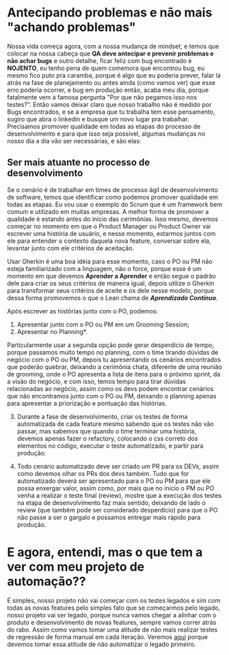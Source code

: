 # Antecipando problemas e não mais "achando problemas"

Nossa vida começa agora, com a nossa mudança de mindset, e temos que colocar na nossa cabeça que **QA deve antecipar e prevenir problemas e não achar bugs** e outro detalhe, ficar feliz com bug encontrado é **NOJENTO**, eu tenho pena de quem comemora que encontrou bug, eu mesmo fico puto pra caramba, porque é algo que eu poderia prever, falar lá atrás na fase de planejamento ou antes ainda (como vamos ver) que esse erro poderia ocorrer, e bug em produção então, acaba meu dia, porque fatalmente vem a famosa pergunta "Por que não pegamos isso nos testes?". Então vamos deixar claro que nosso trabalho não é medido por Bugs encontrados, e se a empresa que tu trabalha tem esse pensamento, sugiro que abra o linkedin e busque um novo lugar pra trabalhar. Precisamos promover qualidade em todas as etapas do processo de desenvolvimento e para que isso seja possível, algumas mudanças no nosso dia a dia vão ser necessárias, e são elas:

## Ser mais atuante no processo de desenvolvimento

Se o cenário é de trabalhar em times de processo ágil de desenvolvimento de software, temos que identificar como podemos promover qualidade em todas as etapas. Eu vou usar o exemplo do Scrum que é um framework bem comum e utilizado em muitas empresas. A melhor forma de promover a qualidade é estando antes do início das cerimônias. Isso mesmo, devemos começar no momento em que o Product Manager ou Product Owner vai escrever uma história de usuário, e nesse momento, estarmos juntos com ele para entender o contexto daquela nova feature, conversar sobre ela, levantar junto com ele critérios de aceitação.

Usar Gherkin é uma boa idéia para esse momento, caso o PO ou PM não esteja familiarizado com a linguagem, não o force, porque esse é um momento em que devemos **Aprender a Aprender** e então segue o padrão dele para criar os seus critérios de maneira igual, depois utilize o Gherkin para transformar seus critérios de aceite e os dele nesse modelo, porque dessa forma promovemos o que o Lean chama de _**Aprendizado Contínuo**_.

Após escrever as histórias junto com o PO, podemos:

1. Apresentar junto com o PO ou PM em um Grooming Session;
2. Apresentar no Planning*.

Particularmente usar a segunda opção pode gerar desperdício de tempo, porque passamos muito tempo no planning, com o time tirando dúvidas de negócio com o PO ou PM, depois tu apresentando os cenários encontrados que poderão quebrar, deixando a cerimônia chata, diferente de uma reunião de grooming, onde o PO apresenta a lista de itens para o próximo sprint, da a visão do negócio, e com isso, temos tempo para tirar dúvidas relacionadas ao negócio, assim como os devs podem encontrar cenários que não encontramos junto com o PO ou PM, deixando o planning apenas para apresentar a priorização e pontuação das histórias.

3. Durante a fase de desenvolvimento, criar os testes de forma automatizada de cada feature mesmo sabendo que os testes não vão passar, mas sabemos que quando o time terminar uma história, devemos apenas fazer o refactory, colocando o css correto dos elementos no código, executar o teste automatizado, e partir para produção.

4. Todo cenário automatizado deve ser criado um PR para os DEVs, assim como devemos olhar os PRs dos devs também. Tudo que for automatizado deverá ser apresentado para o PO ou PM para que ele possa enxergar valor, assim como, por mais que no início o PM ou PO venha a realizar o teste final (review), mostre que a execução dos testes na etapa de desenvolvimento faz mais sentido, deixando de lado o review (que também pode ser considerado desperdício) para que o PO não passe a ser o gargalo e possamos entregar mais rápido para produção.

# E agora, entendi, mas o que tem a ver com meu projeto de automação??

É simples, nosso projeto não vai começar com os testes legados e sim com todas as novas features pelo simples fato que se começarmos pelo legado, nosso projeto vai ser legado, porque nunca vamos chegar a alinhar com o produto e desenvolvimento de novas features, sempre vamos correr atrás do rabo. Assim como vamos tomar uma atitude de não mais realizar testes de regressão de forma manual em cada iteração. Veremos [aqui](WIP) porque devemos tomar essa atitude de não automatizar o legado primeiro. 
